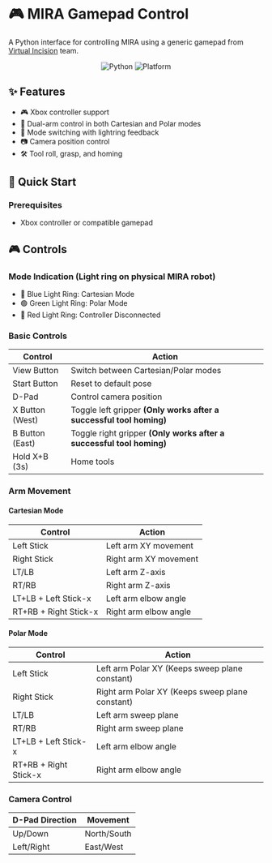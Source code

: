 # 🎮 MIRA Gamepad Control

A Python interface for controlling MIRA using a generic gamepad from [Virtual Incision](https://virtualincision.com/) team.

<div align="center">

![Python](https://img.shields.io/badge/python-3.9+-blue.svg)
![Platform](https://img.shields.io/badge/platform-linux%20%7C%20windows-lightgrey)

</div>

## ✨ Features

- 🎮 Xbox controller support
- 🤖 Dual-arm control in both Cartesian and Polar modes
- 🔄 Mode switching with lightring feedback
- 📷 Camera position control
- 🛠️ Tool roll, grasp, and homing

## 🚀 Quick Start

### Prerequisites

- Xbox controller or compatible gamepad


## 🎮 Controls

### Mode Indication (Light ring on physical MIRA robot)
- 🔵 Blue Light Ring: Cartesian Mode
- 🟢 Green Light Ring: Polar Mode
- 🔴 Red Light Ring: Controller Disconnected

### Basic Controls

| Control | Action |
|---------|--------|
| View Button | Switch between Cartesian/Polar modes |
| Start Button | Reset to default pose |
| D-Pad | Control camera position |
| X Button (West) | Toggle left gripper **(Only works after a successful tool homing)** |
| B Button (East) | Toggle right gripper **(Only works after a successful tool homing)** |
| Hold X+B (3s) | Home tools |

### Arm Movement

#### Cartesian Mode
| Control | Action |
|---------|--------|
| Left Stick | Left arm XY movement |
| Right Stick | Right arm XY movement |
| LT/LB | Left arm Z-axis |
| RT/RB | Right arm Z-axis |
| LT+LB + Left Stick-x | Left arm elbow angle |
| RT+RB + Right Stick-x | Right arm elbow angle |

#### Polar Mode
| Control | Action |
|---------|--------|
| Left Stick | Left arm Polar XY (Keeps sweep plane constant) |
| Right Stick | Right arm Polar XY (Keeps sweep plane constant) |
| LT/LB | Left arm sweep plane |
| RT/RB | Right arm sweep plane |
| LT+LB + Left Stick-x | Left arm elbow angle |
| RT+RB + Right Stick-x | Right arm elbow angle |

### Camera Control
| D-Pad Direction | Movement |
|-----------------|----------|
| Up/Down | North/South |
| Left/Right | East/West |

